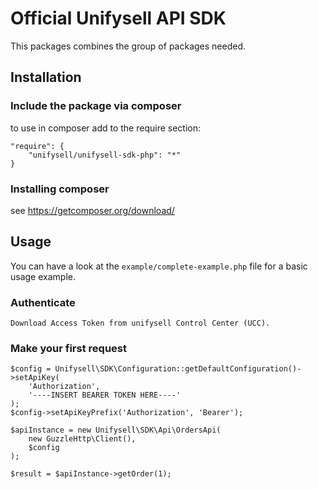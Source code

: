 # Official Unifysell API SDK

This packages combines the group of packages needed.

## Installation

### Include the package via composer

to use in composer add to the require section:
    
    "require": {
        "unifysell/unifysell-sdk-php": "*"
    }

### Installing composer

see https://getcomposer.org/download/

## Usage

You can have a look at the `example/complete-example.php` file for a basic usage example.

### Authenticate

    Download Access Token from unifysell Control Center (UCC).

### Make your first request

    $config = Unifysell\SDK\Configuration::getDefaultConfiguration()->setApiKey(
        'Authorization', 
        '----INSERT BEARER TOKEN HERE----'
    );
    $config->setApiKeyPrefix('Authorization', 'Bearer');
    
    $apiInstance = new Unifysell\SDK\Api\OrdersApi(
        new GuzzleHttp\Client(),
        $config
    );
    
    $result = $apiInstance->getOrder(1);
